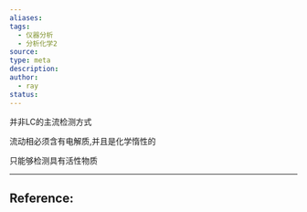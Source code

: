```yaml
---
aliases: 
tags:
  - 仪器分析
  - 分析化学2
source: 
type: meta
description: 
author:
  - ray
status:
---
```


并非LC的主流检测方式

流动相必须含有电解质,并且是化学惰性的

只能够检测具有活性物质






---

## Reference: